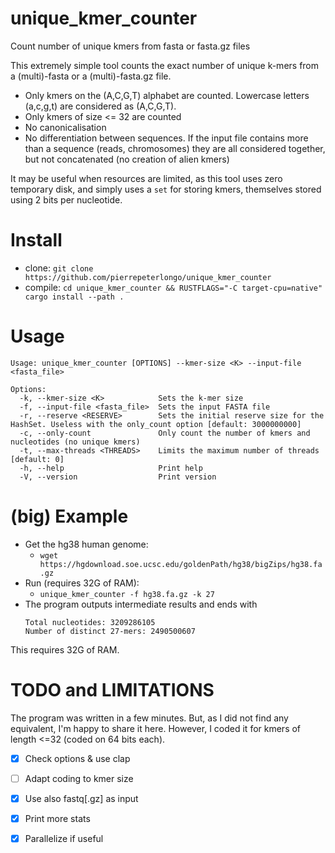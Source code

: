 # unique_kmer_counter
Count number of unique kmers from fasta or fasta.gz files

This extremely simple tool counts the exact number of unique k-mers from a (multi)-fasta or a (multi)-fasta.gz file. 

- Only kmers on the (A,C,G,T) alphabet are counted. Lowercase letters (a,c,g,t) are considered as (A,C,G,T).
- Only kmers of size <= 32 are counted
- No canonicalisation
- No differentiation between sequences. If the input file contains more than a sequence (reads, chromosomes) they are all considered together, but not concatenated (no creation of alien kmers)

It may be useful when resources are limited, as this tool uses zero temporary disk, and simply uses a `set` for storing kmers, themselves stored using 2 bits per nucleotide.

# Install
- clone: `git clone https://github.com/pierrepeterlongo/unique_kmer_counter`
- compile: `cd unique_kmer_counter && RUSTFLAGS="-C target-cpu=native" cargo install --path .`

# Usage 
```
Usage: unique_kmer_counter [OPTIONS] --kmer-size <K> --input-file <fasta_file>

Options:
  -k, --kmer-size <K>            Sets the k-mer size
  -f, --input-file <fasta_file>  Sets the input FASTA file
  -r, --reserve <RESERVE>        Sets the initial reserve size for the HashSet. Useless with the only_count option [default: 3000000000]
  -c, --only-count               Only count the number of kmers and nucleotides (no unique kmers)
  -t, --max-threads <THREADS>    Limits the maximum number of threads [default: 0]
  -h, --help                     Print help
  -V, --version                  Print version
```

# (big) Example
- Get the hg38 human genome: 
  - `wget https://hgdownload.soe.ucsc.edu/goldenPath/hg38/bigZips/hg38.fa.gz`
- Run (requires 32G of RAM):
  - `unique_kmer_counter -f hg38.fa.gz -k 27`
- The program outputs intermediate results and ends with 
  ```
  Total nucleotides: 3209286105
  Number of distinct 27-mers: 2490500607
  ```

This requires 32G of RAM. 

# TODO and LIMITATIONS
The program was written in a few minutes. But, as I did not find any equivalent, I'm happy to share it here. 
However, I coded it for kmers of length <=32 (coded on 64 bits each). 
- [X] Check options & use clap
- [ ] Adapt coding to kmer size
- [X] Use also fastq[.gz] as input
- [X] Print more stats
- [X] Parallelize if useful



